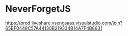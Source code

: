 # NeverForgetJS
https://prod.liveshare.vsengsaas.visualstudio.com/join?65BF0448C57A44130B219334B14A7F4B8631

